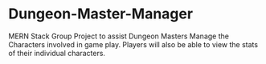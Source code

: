 # Dungeon-Master-Manager
MERN Stack Group Project to assist Dungeon Masters Manage the Characters involved in game play.  Players will also be able to view the stats of their individual characters.
